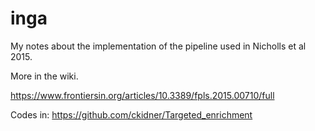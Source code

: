 # inga

My notes about the implementation of the pipeline used in Nicholls et al 2015.

More in the wiki.

https://www.frontiersin.org/articles/10.3389/fpls.2015.00710/full

Codes in: https://github.com/ckidner/Targeted_enrichment
